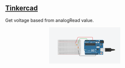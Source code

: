 ## [Tinkercad](https://www.tinkercad.com/things/5wVHc3JBSrM-cool-trug/editel?sharecode=27NARKoZ4t6f5Gu_uLDgcWp-iImxs3YDNOZeJ_IMH6Y)

Get voltage based from analogRead value.

<p align="center">
    <img src="images/measuring-voltage-tinkercad.PNG" width="45%" />
</p>


